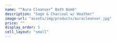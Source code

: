 ```yaml
---
name: "“Aura Cleanser” Bath Bomb"
description: "Sage & Charcoal w/ Heather"
image-url: "assets/img/products/auracleanser.jpg"
price: ""
display_order: 5
cell_layout: "small"
---
```


